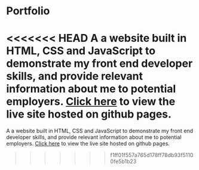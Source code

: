# Portfolio
<<<<<<< HEAD
A a website built in HTML, CSS and JavaScript to demonstrate my front end developer skills, and provide relevant information about me to potential employers. [Click here](https://isaac-park-0.github.io/Portfolio/) to view the live site hosted on github pages.
=======
A a website built in HTML, CSS and JavaScript to demonstrate my front end developer skills, and provide relevant information about me to potential employers. [Click here](https://isaac-park-0.github.io/Portfolio/) to view the live site hosted on github pages.
>>>>>>> f1ff01f557a765d178ff78db93f51100fe5b1b23
